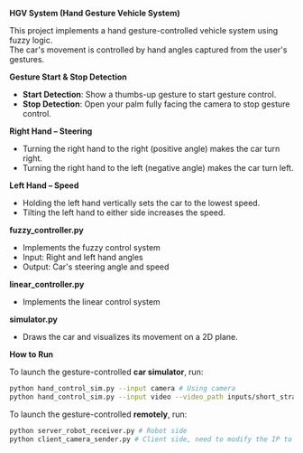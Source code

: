 **HGV System (Hand Gesture Vehicle System)**

This project implements a hand gesture-controlled vehicle system using fuzzy logic.  
The car's movement is controlled by hand angles captured from the user's gestures.


**Gesture Start & Stop Detection**

- **Start Detection**: Show a thumbs-up gesture to start gesture control.  
- **Stop Detection**: Open your palm fully facing the camera to stop gesture control.


**Right Hand – Steering**

- Turning the right hand to the right (positive angle) makes the car turn right.
- Turning the right hand to the left (negative angle) makes the car turn left.


**Left Hand – Speed**

- Holding the left hand vertically sets the car to the lowest speed.
- Tilting the left hand to either side increases the speed.


**fuzzy_controller.py**

- Implements the fuzzy control system  
- Input: Right and left hand angles  
- Output: Car's steering angle and speed

**linear_controller.py**
- Implements the linear control system  

**simulator.py**

- Draws the car and visualizes its movement on a 2D plane.


**How to Run**

To launch the gesture-controlled **car simulator**, run:

```bash
python hand_control_sim.py --input camera # Using camera
python hand_control_sim.py --input video --video_path inputs/short_straight.mp4 --controller linear # Using pre-record video
```

To launch the gesture-controlled **remotely**, run:

```bash
python server_robot_receiver.py # Robot side
python client_camera_sender.py # Client side, need to modify the IP to server's IP
```
